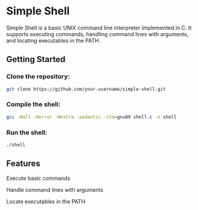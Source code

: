 # Simple Shell

Simple Shell is a basic UNIX command line interpreter implemented in C. It supports executing commands, handling command lines with arguments, and locating executables in the PATH.

## Getting Started

### Clone the repository:

```bash
git clone https://github.com/your-username/simple-shell.git
```

### Compile the shell:

```bash
gcc -Wall -Werror -Wextra -pedantic -std=gnu89 shell.c -o shell
```

### Run the shell:

```bash
./shell
```


## Features

Execute basic commands

Handle command lines with arguments

Locate executables in the PATH
